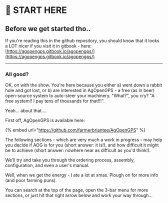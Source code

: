 # 🚜 START HERE

## Before we get started tho..

If you're reading this in the github repository, you should know that it looks a LOT nicer if you visit it in gitbook - here: [https://agopengps.gitbook.io/agopengps/](https://agopengps.gitbook.io/agopengps/)

***

### All good?

OK, on with the show. You're here because you either a) went down a rabbit hole and got lost, or b) are interested in AgOpenGPS - a free (as in beer) open-source system to auto-steer your machinery. "What?", you cry? "A free system!! I pay tens of thousands for that!!!".

Yeah... about that....

First off, AgOpenGPS is available here:

{% embed url="https://github.com/farmerbriantee/AgOpenGPS" %}

The following sections - which are very much a work in progress - may help you decide if AOG is for you (short answer: it is!), and how difficult it might be to achieve (short answer: nowhere near as difficult as you'd think!).

We'll try and take you through the ordering process, assembly, configuration, and even a user's manual.

Well, when we get the energy - I ate a lot at xmas. Plough on for more info (and poor farming puns).

You can search at the top of the page, open the 3-bar menu for more sections, or just hit that right arrow below and work your way through...

